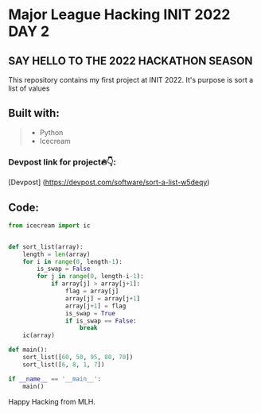 # Major League Hacking INIT 2022 DAY 2
## SAY HELLO TO THE 2022 HACKATHON SEASON
This repository contains my first project at INIT 2022. It's purpose is sort a list of values
## Built with:
> * Python
> * Icecream

### Devpost link for project🔥👇:
[Devpost] (https://devpost.com/software/sort-a-list-w5deqy)

## Code:
```python
from icecream import ic


def sort_list(array):
    length = len(array)
    for i in range(0, length-1):
        is_swap = False
        for j in range(0, length-i-1):
            if array[j] > array[j+1]:
                flag = array[j]
                array[j] = array[j+1]
                array[j+1] = flag
                is_swap = True
                if is_swap == False:
                    break
    ic(array)

def main():
    sort_list([60, 50, 95, 80, 70])
    sort_list([6, 8, 1, 7])

if __name__ == '__main__':
    main()
```

Happy Hacking from MLH.